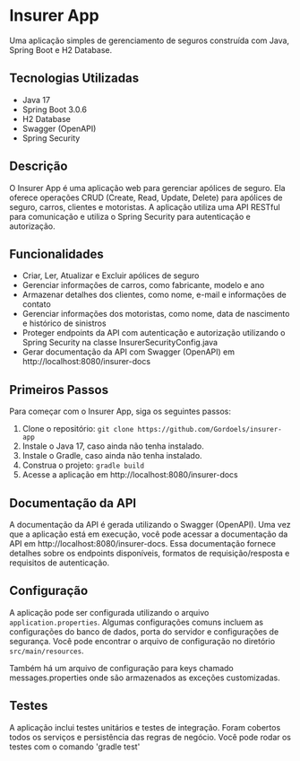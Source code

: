 # Insurer App

Uma aplicação simples de gerenciamento de seguros construída com Java, Spring Boot e H2 Database.

## Tecnologias Utilizadas

- Java 17
- Spring Boot 3.0.6
- H2 Database
- Swagger (OpenAPI)
- Spring Security

## Descrição

O Insurer App é uma aplicação web para gerenciar apólices de seguro. Ela oferece operações CRUD (Create, Read, Update, Delete) 
para apólices de seguro, carros, clientes e motoristas. A aplicação utiliza uma API RESTful para comunicação e utiliza o Spring 
Security para autenticação e autorização.

## Funcionalidades

- Criar, Ler, Atualizar e Excluir apólices de seguro
- Gerenciar informações de carros, como fabricante, modelo e ano
- Armazenar detalhes dos clientes, como nome, e-mail e informações de contato
- Gerenciar informações dos motoristas, como nome, data de nascimento e histórico de sinistros
- Proteger endpoints da API com autenticação e autorização utilizando o Spring Security na classe InsurerSecurityConfig.java
- Gerar documentação da API com Swagger (OpenAPI) em http://localhost:8080/insurer-docs

## Primeiros Passos

Para começar com o Insurer App, siga os seguintes passos:

1. Clone o repositório: `git clone https://github.com/Gordoels/insurer-app`
2. Instale o Java 17, caso ainda não tenha instalado.
3. Instale o Gradle, caso ainda não tenha instalado.
4. Construa o projeto: `gradle build`
5. Acesse a aplicação em http://localhost:8080/insurer-docs

## Documentação da API

A documentação da API é gerada utilizando o Swagger (OpenAPI). Uma vez que a aplicação está em execução, você pode acessar a documentação da API em 
http://localhost:8080/insurer-docs. Essa documentação fornece detalhes sobre os endpoints disponíveis, formatos de requisição/resposta e 
requisitos de autenticação.

## Configuração

A aplicação pode ser configurada utilizando o arquivo `application.properties`. Algumas configurações comuns incluem as configurações do banco de dados, porta do servidor e configurações de segurança. 
Você pode encontrar o arquivo de configuração no diretório `src/main/resources`.

Também há um arquivo de configuração para keys chamado messages.properties onde são armazenados as exceções customizadas.

## Testes

A aplicação inclui testes unitários e testes de integração. Foram cobertos todos os serviços e persistência das regras de negócio.
Você pode rodar os testes com o comando 'gradle test'


